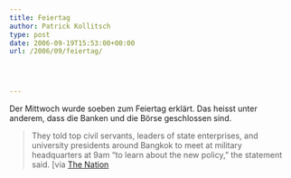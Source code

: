 ```yaml
---
title: Feiertag
author: Patrick Kollitsch
type: post
date: 2006-09-19T15:53:00+00:00
url: /2006/09/feiertag/




---
```

Der Mittwoch wurde soeben zum Feiertag erkl&auml;rt. Das heisst unter anderem, dass die Banken und die B&ouml;rse geschlossen sind.

> They told top civil servants, leaders of state enterprises, and university presidents around Bangkok to meet at military headquarters at 9am &#8220;to learn about the new policy,&#8221; the statement said. [via [The Nation][1]

 [1]: http://www.nationmultimedia.com/2006/09/20/headlines/headlines_30014080.php